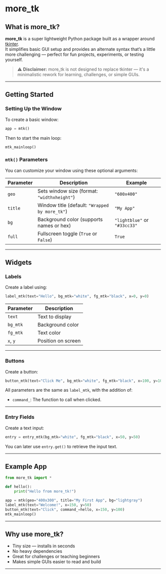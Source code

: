 # more_tk

## What is more_tk?

**more_tk** is a super lightweight Python package built as a wrapper around [tkinter](https://tkinter.com/).  
It simplifies basic GUI setup and provides an alternate syntax that’s a little more challenging — perfect for fun projects, experiments, or testing yourself.

> ⚠️ **Disclaimer:** more_tk is not designed to replace tkinter — it's a minimalistic rework for learning, challenges, or simple GUIs.

---

## Getting Started

### Setting Up the Window

To create a basic window:

```python
app = mtk()
```

Then to start the main loop:

```python
mtk_mainloop()
```

### `mtk()` Parameters

You can customize your window using these optional arguments:

| Parameter | Description | Example |
|----------|-------------|---------|
| `geo`    | Sets window size (format: `"widthxheight"`) | `"600x400"` |
| `title`  | Window title (default: `"Wrapped by more_tk"`) | `"My App"` |
| `bg`     | Background color (supports names or hex) | `"lightblue"` or `"#33cc33"` |
| `full`   | Fullscreen toggle (`True` or `False`) | `True` |

---

## Widgets

### Labels

Create a label using:

```python
label_mtk(text="Hello", bg_mtk="white", fg_mtk="black", x=0, y=0)
```

| Parameter | Description |
|-----------|-------------|
| `text`    | Text to display |
| `bg_mtk`  | Background color |
| `fg_mtk`  | Text color |
| `x`, `y`  | Position on screen |

---

### Buttons

Create a button:

```python
button_mtk(text="Click Me", bg_mtk="white", fg_mtk="black", x=100, y=100, command_=my_function)
```

All parameters are the same as `label_mtk`, with the addition of:

- `command_`: The function to call when clicked.

---

### Entry Fields

Create a text input:

```python
entry = entry_mtk(bg_mtk="white", fg_mtk="black", x=50, y=50)
```

You can later use `entry.get()` to retrieve the input text.

---

## Example App

```python
from more_tk import *

def hello():
    print("Hello from more_tk!")

app = mtk(geo="400x300", title="My First App", bg="lightgray")
label_mtk(text="Welcome!", x=150, y=50)
button_mtk(text="Click", command_=hello, x=150, y=100)
mtk_mainloop()
```

---

## Why use more_tk?

- Tiny size — installs in seconds  
- No heavy dependencies  
- Great for challenges or teaching beginners  
- Makes simple GUIs easier to read and build

---